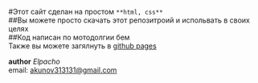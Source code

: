 #Этот сайт сделан на простом `**html, css**`  
##Вы можете просто скачать этот репозитроий и испольвать в своих целях  
##Код написан по мотодолгии бем   
Также вы можете загялнуть в [github pages](https://akkunov.github.io/leslesVpn/)  


**author** *Elpacho*   
email: akunov313131@gmail.com
